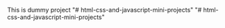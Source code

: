 This is dummy project
"# html-css-and-javascript-mini-projects" 
"# html-css-and-javascript-mini-projects" 
